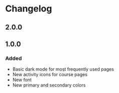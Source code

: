 # Changelog

## 2.0.0

## 1.0.0

### Added

- Basic dark mode for most frequently used pages
- New activity icons for course pages
- New font
- New primary and secondary colors
